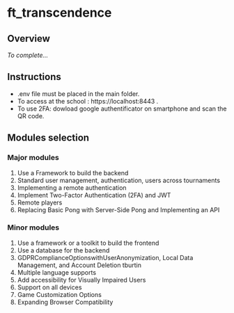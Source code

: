 # ft_transcendence

## Overview

_To complete..._

## Instructions

- .env file must be placed in the main folder.
- To access at the school : https://localhost:8443 .
- To use 2FA: dowload google authentificator on smartphone and scan the QR code.

## Modules selection

### Major modules
1. Use a Framework to build the backend
2. Standard user management, authentication, users across tournaments
3. Implementing a remote authentication
4. Implement Two-Factor Authentication (2FA) and JWT
5. Remote players
6. Replacing Basic Pong with Server-Side Pong and Implementing an API

### Minor modules
1. Use a framework or a toolkit to build the frontend
2. Use a database for the backend
3. GDPRComplianceOptionswithUserAnonymization, Local Data Management, and Account Deletion tburtin
4. Multiple language supports
5. Add accessibility for Visually Impaired Users
6. Support on all devices
7. Game Customization Options
8. Expanding Browser Compatibility

